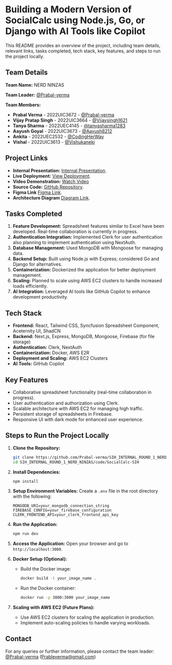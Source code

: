 # Building a Modern Version of SocialCalc using Node.js, Go, or Django with AI Tools like Copilot

This README provides an overview of the project, including team details, relevant links, tasks completed, tech stack, key features, and steps to run the project locally.

## Team Details

**Team Name:** NERD NINZAS

**Team Leader:** [@Prabal-verma](https://github.com/Prabal-verma)

**Team Members:**

- **Prabal Verma** - 2022UIC3672 - [@Prabal-verma](https://github.com/Prabal-verma)
- **Vijay Pratap Singh** - 2022UIC3664 - [@Vijaysingh1621](https://github.com/Vijaysingh1621)
- **Tanya Sharma** - 2022UEC4145 - [@tanyasharma1283](https://github.com/tanyasharma1283)
- **Aayush Goyal** - 2022UIC3673 - [@Aayush8212](https://github.com/aayush8212)
- **Ankita** - 2022UEC2532 - [@CodingHerWay](https://github.com/codingherway)
- **Vishal** - 2022UIC3613 - [@Vishukaneki](https://github.com/Vishukaneki)

## Project Links

- **Internal Presentation:** [Internal Presentation](./files/Internal_PPT_Nerd_Ninzas.pdf).
- **Live Deployment:** [View Deployment](https://socialcalc.vercel.app/).
- **Video Demonstration:** [Watch Video](https://youtu.be/IgH0i55augI)
- **Source Code:** [GitHub Repository](https://github.com/Prabal-verma/SIH_INTERNAL_ROUND_1_NERD_NINZAS).
- **Figma Link** [Figma Link](https://www.figma.com/design/6at4zdVslBTI8mC01dtC5L/Untitled).
- **Architecture Diagram** [Diagram Link](https://app.eraser.io/workspace/9tp9HmW6gtxPN4jDRS3Q).

## Tasks Completed

1. **Feature Development:** Spreadsheet features similar to Excel have been developed. Real-time collaboration is currently in progress.
2. **Authentication Integration:** Implemented Clerk for user authentication also planning to implement authentication using NextAuth.
3. **Database Management:** Used MongoDB with Mongoose for managing data.
4. **Backend Setup:** Built using Node.js with Express; considered Go and Django for alternatives.
5. **Containerization:** Dockerized the application for better deployment management.
6. **Scaling:** Planned to scale using AWS EC2 clusters to handle increased loads efficiently.
7. **AI Integration:** Leveraged AI tools like GitHub Copilot to enhance development productivity.

## Tech Stack

- **Frontend:** React, Tailwind CSS, Syncfusion Spreadsheet Component, Aceternity UI, ShadCN
- **Backend:** Next.js, Express, MongoDB, Mongoose, Firebase (for file storage)
- **Authentication:** Clerk, NextAuth
- **Containerization:** Docker, AWS E2R
- **Deployment and Scaling:** AWS EC2 Clusters
- **AI Tools:** GitHub Copilot

## Key Features

- Collaborative spreadsheet functionality (real-time collaboration in progress).
- User authentication and authorization using Clerk.
- Scalable architecture with AWS EC2 for managing high traffic.
- Persistent storage of spreadsheets in Firebase.
- Responsive UI with dark mode for enhanced user experience.

## Steps to Run the Project Locally

1. **Clone the Repository:**
   ```bash
   git clone https://github.com/Prabal-verma/SIH_INTERNAL_ROUND_1_NERD_NINZAS
   cd SIH_INTERNAL_ROUND_1_NERD_NINZAS/code/SocialCalc-SIH
   ```

2. **Install Dependencies:**
   ```bash
   npm install
   ```

3. **Setup Environment Variables:**
   Create a `.env` file in the root directory with the following:
   ```env
   MONGODB_URI=your_mongodb_connection_string
   FIREBASE_CONFIG=your_firebase_configuration
   CLERK_FRONTEND_API=your_clerk_frontend_api_key
   ```

4. **Run the Application:**
   ```bash
   npm run dev
   ```

5. **Access the Application:**
   Open your browser and go to `http://localhost:3000`.

6. **Docker Setup (Optional):**
   - Build the Docker image:
     ```bash
     docker build -t your_image_name .
     ```
   - Run the Docker container:
     ```bash
     docker run -p 3000:3000 your_image_name
     ```

7. **Scaling with AWS EC2 (Future Plans):**
   - Use AWS EC2 clusters for scaling the application in production.
   - Implement auto-scaling policies to handle varying workloads.

## Contact

For any queries or further information, please contact the team leader: [@Prabal-verma](https://github.com/Prabal-verma) (Prableverma@gmail.com)
